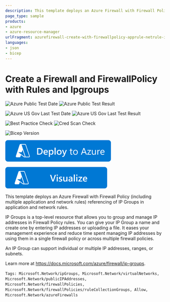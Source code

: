```yaml
---
description: This template deploys an Azure Firewall with Firewall Policy (including multiple application and network rules) referencing IP Groups in application and network rules.
page_type: sample
products:
- azure
- azure-resource-manager
urlFragment: azurefirewall-create-with-firewallpolicy-apprule-netrule-ipgroups
languages:
- json
- bicep
---
```

# Create a Firewall and FirewallPolicy with Rules and Ipgroups

![Azure Public Test Date](https://azurequickstartsservice.blob.core.windows.net/badges/quickstarts/microsoft.network/azurefirewall-create-with-firewallpolicy-apprule-netrule-ipgroups/PublicLastTestDate.svg)
![Azure Public Test Result](https://azurequickstartsservice.blob.core.windows.net/badges/quickstarts/microsoft.network/azurefirewall-create-with-firewallpolicy-apprule-netrule-ipgroups/PublicDeployment.svg)

![Azure US Gov Last Test Date](https://azurequickstartsservice.blob.core.windows.net/badges/quickstarts/microsoft.network/azurefirewall-create-with-firewallpolicy-apprule-netrule-ipgroups/FairfaxLastTestDate.svg)
![Azure US Gov Last Test Result](https://azurequickstartsservice.blob.core.windows.net/badges/quickstarts/microsoft.network/azurefirewall-create-with-firewallpolicy-apprule-netrule-ipgroups/FairfaxDeployment.svg)

![Best Practice Check](https://azurequickstartsservice.blob.core.windows.net/badges/quickstarts/microsoft.network/azurefirewall-create-with-firewallpolicy-apprule-netrule-ipgroups/BestPracticeResult.svg)
![Cred Scan Check](https://azurequickstartsservice.blob.core.windows.net/badges/quickstarts/microsoft.network/azurefirewall-create-with-firewallpolicy-apprule-netrule-ipgroups/CredScanResult.svg)

![Bicep Version](https://azurequickstartsservice.blob.core.windows.net/badges/quickstarts/microsoft.network/azurefirewall-create-with-firewallpolicy-apprule-netrule-ipgroups/BicepVersion.svg)

[![Deploy To Azure](https://raw.githubusercontent.com/Azure/azure-quickstart-templates/master/1-CONTRIBUTION-GUIDE/images/deploytoazure.svg?sanitize=true)](https://portal.azure.com/#create/Microsoft.Template/uri/https%3A%2F%2Fraw.githubusercontent.com%2FAzure%2Fazure-quickstart-templates%2Fmaster%2Fquickstarts%2Fmicrosoft.network%2Fazurefirewall-create-with-firewallpolicy-apprule-netrule-ipgroups%2Fazuredeploy.json)

[![Visualize](https://raw.githubusercontent.com/Azure/azure-quickstart-templates/master/1-CONTRIBUTION-GUIDE/images/visualizebutton.svg?sanitize=true)](http://armviz.io/#/?load=https%3A%2F%2Fraw.githubusercontent.com%2FAzure%2Fazure-quickstart-templates%2Fmaster%2Fquickstarts%2Fmicrosoft.network%2Fazurefirewall-create-with-firewallpolicy-apprule-netrule-ipgroups%2Fazuredeploy.json)

This template deploys an Azure Firewall with Firewall Policy (including multiple application and network rules) referencing of IP Groups in application and network rules.

IP Groups is a top-level resource that allows you to group and manage IP addresses in Firewall Policy rules. You can give your IP Group a name and create one by entering IP addresses or uploading a file. It eases your management experience and reduce time spent managing IP addresses by using them in a single firewall policy or across multiple firewall policies.

An IP Group can support individual or multiple IP addresses, ranges, or subnets.

Learn more at https://docs.microsoft.com/azure/firewall/ip-groups.

`Tags: Microsoft.Network/ipGroups, Microsoft.Network/virtualNetworks, Microsoft.Network/publicIPAddresses, Microsoft.Network/firewallPolicies, Microsoft.Network/firewallPolicies/ruleCollectionGroups, Allow, Microsoft.Network/azureFirewalls`
